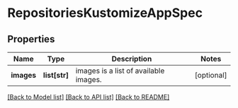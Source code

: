 # RepositoriesKustomizeAppSpec

## Properties
Name | Type | Description | Notes
------------ | ------------- | ------------- | -------------
**images** | **list[str]** | images is a list of available images. | [optional] 

[[Back to Model list]](../README.md#documentation-for-models) [[Back to API list]](../README.md#documentation-for-api-endpoints) [[Back to README]](../README.md)

